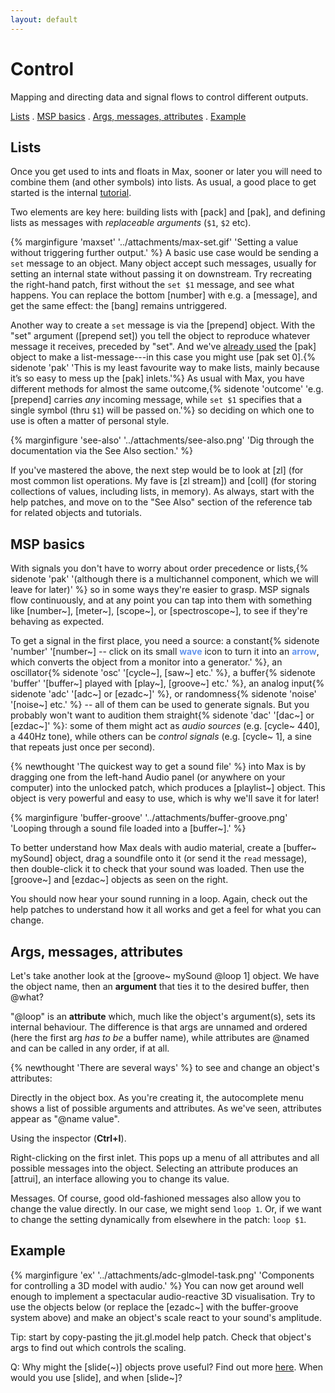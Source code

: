 ```yaml
---
layout: default
---
```


# Control<!-- omit in toc -->

Mapping and directing data and signal flows to control different outputs.

[Lists](#lists) . [MSP basics](#msp-basics) . [Args, messages, attributes](#args-messages-attributes) . [Example](#example)

## Lists

Once you get used to ints and floats in Max, sooner or later you will need to combine them (and other symbols) into lists. As usual, a good place to get started is the internal [tutorial](https://docs.cycling74.com/max8/tutorials/basicchapter03).

Two elements are key here: building lists with [pack] and [pak], and defining lists as messages with *replaceable arguments* (```$1```, ```$2``` etc).

{% marginfigure 'maxset' '../attachments/max-set.gif' 'Setting a value without triggering further output.' %}
A basic use case would be sending a ```set``` message to an object. Many object accept such messages, usually for setting an internal state without passing it on downstream. Try recreating the right-hand patch, first without the ```set $1``` message, and see what happens. You can replace the bottom [number] with e.g. a [message], and get the same effect: the [bang] remains untriggered.

Another way to create a ```set``` message is via the [prepend] object. With the "set" argument ([prepend set]) you tell the object to reproduce whatever message it receives, preceded by "set". And we've [already used](data-and-signal-flow.md#exercise-audio-pixel-visualiser) the [pak] object to make a list-message---in this case you might use [pak set 0].{% sidenote 'pak' 'This is my least favourite way to make lists, mainly because it’s so easy to mess up the [pak] inlets.'%} As usual with Max, you have different methods for almost the same outcome,{% sidenote 'outcome' 'e.g. [prepend] carries *any* incoming message, while ```set $1``` specifies that a single symbol (thru ```$1```) will be passed on.'%} so deciding on which one to use is often a matter of personal style.

{% marginfigure 'see-also' '../attachments/see-also.png' 'Dig through the documentation via the See Also section.' %}

If you've mastered the above, the next step would be to look at [zl] (for most common list operations. My fave is [zl stream]) and [coll] (for storing collections of values, including lists, in memory). As always, start with the help patches, and move on to the "See Also" section of the reference tab for related objects and tutorials.

## MSP basics

With signals you don't have to worry about order precedence or lists,{% sidenote 'pak' '(although there is a multichannel component, which we will leave for later)' %} so in some ways they're easier to grasp. MSP signals flow continuously, and at any point you can tap into them with something like [number~], [meter~], [scope~], or [spectroscope~], to see if they're behaving as expected.

To get a signal in the first place, you need a source: a constant{% sidenote 'number' '[number~] -- click on its small <span style="color:cornflowerblue">**wave**</span> icon to turn it into an <span style="color:cornflowerblue">**arrow**</span>, which converts the object from a monitor into a generator.' %}, an oscillator{% sidenote 'osc' '[cycle~], [saw~] etc.' %}, a buffer{% sidenote 'buffer' '[buffer~] played with [play~], [groove~] etc.' %}, an analog input{% sidenote 'adc' '[adc~] or [ezadc~]' %}, or randomness{% sidenote 'noise' '[noise~] etc.' %} -- all of them can be used to generate signals. But you probably won't want to audition them straight{% sidenote 'dac' '[dac~] or [ezdac~]' %}: some of them might act as *audio sources* (e.g. [cycle~ 440], a 440Hz tone), while others can be *control signals* (e.g. [cycle~ 1], a sine that repeats just once per second).

{% newthought 'The quickest way to get a sound file' %} into Max is by dragging one from the left-hand Audio panel (or anywhere on your computer) into the unlocked patch, which produces a [playlist~] object. This object is very powerful and easy to use, which is why we'll save it for later!

{% marginfigure 'buffer-groove' '../attachments/buffer-groove.png' 'Looping through a sound file loaded into a [buffer~].' %}

To better understand how Max deals with audio material, create a [buffer~ mySound] object, drag a soundfile onto it (or send it the ```read``` message), then double-click it to check that your sound was loaded. Then use the [groove~] and [ezdac~] objects as seen on the right.

You should now hear your sound running in a loop. Again, check out the help patches to understand how it all works and get a feel for what you can change.

## Args, messages, attributes

Let's take another look at the [groove~ mySound @loop 1] object. We have the object name, then an **argument** that ties it to the desired buffer, then @what? 

"@loop" is an **attribute** which, much like the object's argument(s), sets its internal behaviour. The difference is that args are unnamed and ordered (here the first arg *has to be* a buffer name), while attributes are @named and can be called in any order, if at all.

{% newthought 'There are several ways' %} to see and change an object's attributes:

Directly in the object box. As you're creating it, the autocomplete menu shows a list of possible arguments and attributes. As we've seen, attributes appear as "@name value".

Using the inspector (**Ctrl+I**).

Right-clicking on the first inlet. This pops up a menu of all attributes and all possible messages into the object. Selecting an attribute produces an [attrui], an interface allowing you to change its value.

Messages. Of course, good old-fashioned messages also allow you to change the value directly. In our case, we might send ```loop 1```. Or, if we want to change the setting dynamically from elsewhere in the patch: ```loop $1```.

## Example

{% marginfigure 'ex' '../attachments/adc-glmodel-task.png' 'Components for controlling a 3D model with audio.' %}
You can now get around well enough to implement a spectacular audio-reactive 3D visualisation. Try to use the objects below (or replace the [ezadc~] with the buffer-groove system above) and make an object's scale react to your sound's amplitude.

Tip: start by copy-pasting the jit.gl.model help patch. Check that object's args to find out which controls the scaling. 

Q: Why might the [slide(~)] objects prove useful? Find out more [here](https://docs.cycling74.com/max8/tutorials/datachapter02). When would you use [slide], and when [slide~]?